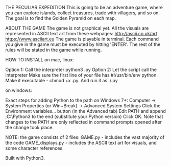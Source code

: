 THE PECULIAR EXPEDITION
This is going to be an adventure game, where you can explore islands, collect treasures, trade with villagers, and so on.
The goal is to find the Golden Pyramid on each map.

ABOUT THE GAME
The game is not graphical yet. All the visuals are represented in ASCII text art from these webpages:
http://ascii.co.uk/art
https://www.asciiart.eu
The game is playable in terminal. Each command you give in the game must be executed by hitting 'ENTER'.
The rest of the rules will be stated in the game while running.

HOW TO INSTALL
on mac, linux:

Option 1: Call the interpreter
		python3 <filename>.py
Option 2: Let the script call the interpreter
		Make sure the first line of your file has #!/usr/bin/env python.
		Make it executable - chmod +x <filename>.py.
		And run it as ./<filename>.py

on windows: 

Exact steps for adding Python to the path on Windows 7+:
Computer -> System Properties (or Win+Break) -> Advanced System Settings
Click the Environment variables... button (in the Advanced tab)
Edit PATH and append ;C:\Python3 to the end (substitute your Python version)
Click OK. Note that changes to the PATH are only reflected in command prompts opened after the change took place.

NOTE: the game consists of 2 files: 
GAME.py 					- includes the vast majority of the code
GAME_displays.py 	- includes the ASCII text art for visuals, and some character references


Built with Python3.
